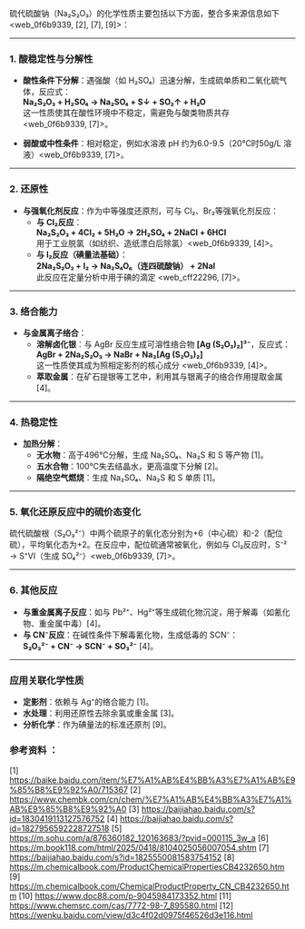 硫代硫酸钠（Na₂S₂O₃）的化学性质主要包括以下方面，整合多来源信息如下 <web_0f6b9339, [2], [7], [9]>：

---

### 1. **酸稳定性与分解性**
- **酸性条件下分解**：遇强酸（如 H₂SO₄）迅速分解，生成硫单质和二氧化硫气体，反应式：  
  **Na₂S₂O₃ + H₂SO₄ → Na₂SO₄ + S↓ + SO₂↑ + H₂O**  
  这一性质使其在酸性环境中不稳定，需避免与酸类物质共存 <web_0f6b9339, [7]>。

- **弱酸或中性条件**：相对稳定，例如水溶液 pH 约为6.0-9.5（20℃时50g/L 溶液）<web_0f6b9339, [7]>。

---

### 2. **还原性**
- **与强氧化剂反应**：作为中等强度还原剂，可与 Cl₂、Br₂等强氧化剂反应：  
  - **与 Cl₂反应**：  
    **Na₂S₂O₃ + 4Cl₂ + 5H₂O → 2H₂SO₄ + 2NaCl + 6HCl**  
    用于工业脱氯（如纺织、造纸漂白后除氯）<web_0f6b9339, [4]>。  
  - **与 I₂反应（碘量法基础）**：  
    **2Na₂S₂O₃ + I₂ → Na₂S₄O₆（连四硫酸钠） + 2NaI**  
    此反应在定量分析中用于碘的滴定 <web_cff22296, [7]>。

---

### 3. **络合能力**
- **与金属离子络合**：  
  - **溶解卤化银**：与 AgBr 反应生成可溶性络合物 **[Ag (S₂O₃)₂]³⁻**，反应式：  
    **AgBr + 2Na₂S₂O₃ → NaBr + Na₃[Ag (S₂O₃)₂]**  
    这一性质使其成为照相定影剂的核心成分 <web_0f6b9339, [4]>。  
  - **萃取金属**：在矿石提银等工艺中，利用其与银离子的络合作用提取金属 [4]。

---

### 4. **热稳定性**
- **加热分解**：  
  - **无水物**：高于496℃分解，生成 Na₂SO₄、Na₂S 和 S 等产物 [1]。  
  - **五水合物**：100℃失去结晶水，更高温度下分解 [2]。  
  - **隔绝空气燃烧**：生成 Na₂SO₄、Na₂S 和 S 单质 [1]。

---

### 5. **氧化还原反应中的硫价态变化**
硫代硫酸根（S₂O₃²⁻）中两个硫原子的氧化态分别为+6（中心硫）和-2（配位硫），平均氧化态为+2。在反应中，配位硫通常被氧化，例如与 Cl₂反应时，S⁻² → S⁺VI（生成 SO₄²⁻）<web_0f6b9339, [7]>。

---

### 6. **其他反应**
- **与重金属离子反应**：如与 Pb²⁺、Hg²⁺等生成硫化物沉淀，用于解毒（如氰化物、重金属中毒）[4]。  
- **与 CN⁻反应**：在碱性条件下解毒氰化物，生成低毒的 SCN⁻：  
  **S₂O₃²⁻ + CN⁻ → SCN⁻ + SO₃²⁻** [4]。

---

### 应用关联化学性质
- **定影剂**：依赖与 Ag⁺的络合能力 [1]。  
- **水处理**：利用还原性去除余氯或重金属 [3]。  
- **分析化学**：作为碘量法的标准还原剂 [9]。

### 参考资料 ：
[1] https://baike.baidu.com/item/%E7%A1%AB%E4%BB%A3%E7%A1%AB%E9%85%B8%E9%92%A0/715367
[2] https://www.chembk.com/cn/chem/%E7%A1%AB%E4%BB%A3%E7%A1%AB%E9%85%B8%E9%92%A0
[3] https://baijiahao.baidu.com/s?id=1830419113127576752
[4] https://baijiahao.baidu.com/s?id=1827956592228727518
[5] https://m.sohu.com/a/876360182_120163683/?pvid=000115_3w_a
[6] https://m.book118.com/html/2025/0418/8104025056007054.shtm
[7] https://baijiahao.baidu.com/s?id=1825550081583754152
[8] https://m.chemicalbook.com/ProductChemicalPropertiesCB4232650.htm
[9] https://m.chemicalbook.com/ChemicalProductProperty_CN_CB4232650.htm
[10] https://www.doc88.com/p-9045984173352.html
[11] https://www.chemsrc.com/cas/7772-98-7_895580.html
[12] https://wenku.baidu.com/view/d3c4f02d0975f46526d3e116.html